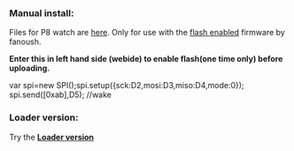 ### Manual install:

Files for P8 watch are [here](https://github.com/enaon/eucWatch/tree/main/P8).  Only for use with the [flash enabled](https://github.com/fanoush/ds-d6/blob/master/espruino/DFU/P8/espruino_2v07.60_p8_SDK11_SD20_SPIFLASH.zip
) firmware by fanoush. 

**Enter this in left hand side (webide) to enable flash(one time only) before uploading.** 

var spi=new SPI();spi.setup({sck:D2,mosi:D3,miso:D4,mode:0}); spi.send([0xab],D5);  //wake

### Loader version:

Try the [**Loader version**](https://enaon.github.io/eucWatch/p8.html)
